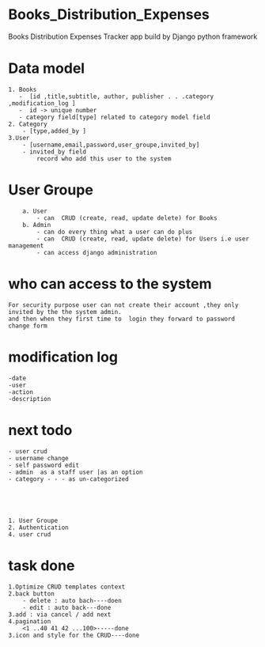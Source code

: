# Books_Distribution_Expenses

Books Distribution Expenses Tracker app build by Django python framework

# Data model

    1. Books
       -  [id ,title,subtitle, author, publisher . . .category ,modification_log ]
       -  id -> unique number
       - category field[type] related to category model field
    2. Category
        - [type,added_by ]
    3.User
        - [username,email,password,user_groupe,invited_by]
        - invited_by field
            record who add this user to the system

# User Groupe

        a. User
            - can  CRUD (create, read, update delete) for Books
        b. Admin
            - can do every thing what a user can do plus
            - can  CRUD (create, read, update delete) for Users i.e user management
            - can access django administration

# who can access to the system

    For security purpose user can not create their account ,they only invited by the the system admin.
    and then when they first time to  login they forward to password change form

# modification log

    -date
    -user
    -action
    -description

# next todo

    - user crud
    - username change
    - self password edit
    - admin  as a staff user |as an option
    - category - - - as un-categorized





    1. User Groupe
    2. Authentication
    4. user crud

# task done

    1.Optimize CRUD templates context
    2.back button
        - delete : auto bach----doen
        - edit : auto back---done
    3.add : via cancel / add next
    4.pagination
        <1 ..40 41 42 ...100>-----done
    3.icon and style for the CRUD----done
